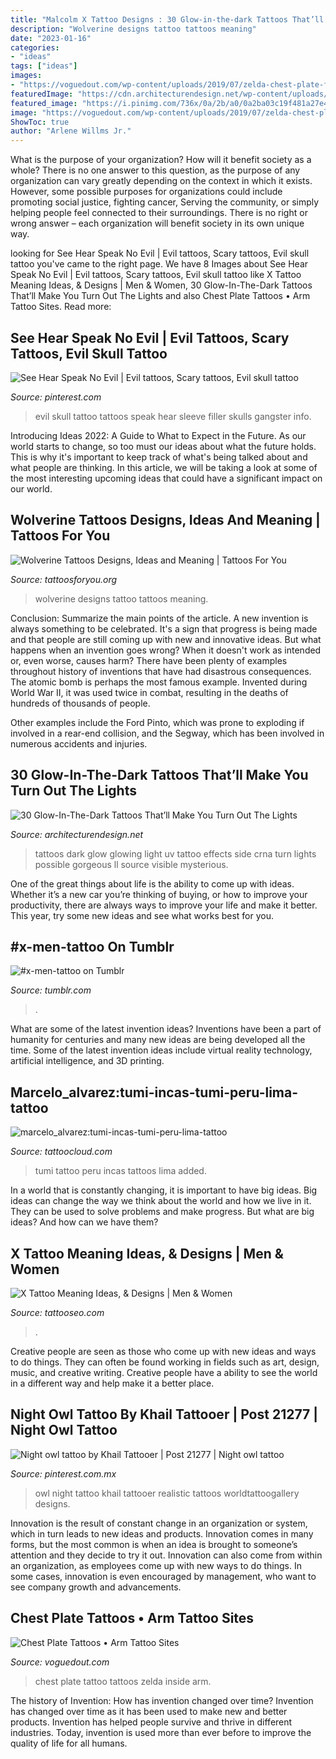 ```yaml
---
title: "Malcolm X Tattoo Designs : 30 Glow-in-the-dark Tattoos That’ll Make You Turn Out The Lights"
description: "Wolverine designs tattoo tattoos meaning"
date: "2023-01-16"
categories:
- "ideas"
tags: ["ideas"]
images:
- "https://voguedout.com/wp-content/uploads/2019/07/zelda-chest-plate-finished-done-tim-derose-at-goodkind-tattoo-inside-sizing-3088-x-2320-630x380.jpg"
featuredImage: "https://cdn.architecturendesign.net/wp-content/uploads/2016/02/AD-Glow-In-The-Dark-Tattoos-07.jpg"
featured_image: "https://i.pinimg.com/736x/0a/2b/a0/0a2ba03c19f481a27e40c621e60d0f8c.jpg"
image: "https://voguedout.com/wp-content/uploads/2019/07/zelda-chest-plate-finished-done-tim-derose-at-goodkind-tattoo-inside-sizing-3088-x-2320-630x380.jpg"
ShowToc: true
author: "Arlene Willms Jr."
---
```



What is the purpose of your organization? How will it benefit society as a whole?
There is no one answer to this question, as the purpose of any organization can vary greatly depending on the context in which it exists. However, some possible purposes for organizations could include promoting social justice, fighting cancer, Serving the community, or simply helping people feel connected to their surroundings. There is no right or wrong answer – each organization will benefit society in its own unique way.

	

		
looking for See Hear Speak No Evil | Evil tattoos, Scary tattoos, Evil skull tattoo you've came to the right page. We have 8 Images about See Hear Speak No Evil | Evil tattoos, Scary tattoos, Evil skull tattoo like X Tattoo Meaning Ideas, &amp; Designs | Men &amp; Women, 30 Glow-In-The-Dark Tattoos That’ll Make You Turn Out The Lights and also Chest Plate Tattoos • Arm Tattoo Sites. Read more:
		
    
## See Hear Speak No Evil | Evil Tattoos, Scary Tattoos, Evil Skull Tattoo

<img loading=lazy src="https://i.pinimg.com/736x/0a/2b/a0/0a2ba03c19f481a27e40c621e60d0f8c.jpg" onerror="this.onerror=null;this.src='https://tse4.mm.bing.net/th?id=OIP.eTWRPscpW77qoeXONvfEtQHaNK&amp;pid=15.1';" alt="See Hear Speak No Evil | Evil tattoos, Scary tattoos, Evil skull tattoo">

_Source: pinterest.com_

>evil skull tattoo tattoos speak hear sleeve filler skulls gangster info. 

	

Introducing Ideas 2022: A Guide to What to Expect in the Future. As our world starts to change, so too must our ideas about what the future holds. This is why it's important to keep track of what's being talked about and what people are thinking. In this article, we will be taking a look at some of the most interesting upcoming ideas that could have a significant impact on our world.

    
## Wolverine Tattoos Designs, Ideas And Meaning | Tattoos For You

<img loading=lazy src="http://www.tattoosforyou.org/wp-content/uploads/2016/03/Wolverine-Tattoo-Designs.jpg" onerror="this.onerror=null;this.src='https://tse4.mm.bing.net/th?id=OIP.YS8cigdn54XpfR3Fm7-3lQHaKh&amp;pid=15.1';" alt="Wolverine Tattoos Designs, Ideas and Meaning | Tattoos For You">

_Source: tattoosforyou.org_

>wolverine designs tattoo tattoos meaning. 

	

Conclusion: Summarize the main points of the article.
A new invention is always something to be celebrated. It's a sign that progress is being made and that people are still coming up with new and innovative ideas. But what happens when an invention goes wrong? When it doesn't work as intended or, even worse, causes harm?
There have been plenty of examples throughout history of inventions that have had disastrous consequences. The atomic bomb is perhaps the most famous example. Invented during World War II, it was used twice in combat, resulting in the deaths of hundreds of thousands of people.

Other examples include the Ford Pinto, which was prone to exploding if involved in a rear-end collision, and the Segway, which has been involved in numerous accidents and injuries.

    
## 30 Glow-In-The-Dark Tattoos That’ll Make You Turn Out The Lights

<img loading=lazy src="https://cdn.architecturendesign.net/wp-content/uploads/2016/02/AD-Glow-In-The-Dark-Tattoos-07.jpg" onerror="this.onerror=null;this.src='https://tse2.mm.bing.net/th?id=OIP.Kd3aOPTa-mwHHc0fH8Ri6AHaHa&amp;pid=15.1';" alt="30 Glow-In-The-Dark Tattoos That’ll Make You Turn Out The Lights">

_Source: architecturendesign.net_

>tattoos dark glow glowing light uv tattoo effects side crna turn lights possible gorgeous ll source visible mysterious. 

	

One of the great things about life is the ability to come up with ideas. Whether it’s a new car you’re thinking of buying, or how to improve your productivity, there are always ways to improve your life and make it better. This year, try some new ideas and see what works best for you.

    
## #x-men-tattoo On Tumblr

<img loading=lazy src="https://64.media.tumblr.com/6f497bf7d3229202058609c75a4d5d7f/tumblr_os3p91Lzdc1vc0ukqo1_1280.jpg" onerror="this.onerror=null;this.src='https://tse4.mm.bing.net/th?id=OIP.Lq8AvvGu3L7uk-R63J2sgAHaJ4&amp;pid=15.1';" alt="#x-men-tattoo on Tumblr">

_Source: tumblr.com_

>. 

	

What are some of the latest invention ideas?
Inventions have been a part of humanity for centuries and many new ideas are being developed all the time. Some of the latest invention ideas include virtual reality technology, artificial intelligence, and 3D printing.

    
## Marcelo_alvarez:tumi-incas-tumi-peru-lima-tattoo

<img loading=lazy src="https://tattoocloud.com/system/images/tatties/000/020/851/web/Tumi-jpg.jpg?1444853366" onerror="this.onerror=null;this.src='https://tse4.mm.bing.net/th?id=OIP.C-NkCVDLxf_Eco0r_HIeuwHaJ4&amp;pid=15.1';" alt="marcelo_alvarez:tumi-incas-tumi-peru-lima-tattoo">

_Source: tattoocloud.com_

>tumi tattoo peru incas tattoos lima added. 

	

In a world that is constantly changing, it is important to have big ideas. Big ideas can change the way we think about the world and how we live in it. They can be used to solve problems and make progress. But what are big ideas? And how can we have them?

    
## X Tattoo Meaning Ideas, &amp; Designs | Men &amp; Women

<img loading=lazy src="https://www.tattooseo.com/wp-content/uploads/2017/03/X-Tattoo-Meaning-9.jpg" onerror="this.onerror=null;this.src='https://tse3.mm.bing.net/th?id=OIP.axsCyr3tbijTi5El4mipwAAAAA&amp;pid=15.1';" alt="X Tattoo Meaning Ideas, &amp; Designs | Men &amp; Women">

_Source: tattooseo.com_

>. 

	

Creative people are seen as those who come up with new ideas and ways to do things. They can often be found working in fields such as art, design, music, and creative writing. Creative people have a ability to see the world in a different way and help make it a better place.

    
## Night Owl Tattoo By Khail Tattooer | Post 21277 | Night Owl Tattoo

<img loading=lazy src="https://i.pinimg.com/736x/b0/53/63/b05363b5cffe536f599198cb92e8e107.jpg" onerror="this.onerror=null;this.src='https://tse3.mm.bing.net/th?id=OIP.W4oGh4jkTuLRhvyby32QGgHaGa&amp;pid=15.1';" alt="Night owl tattoo by Khail Tattooer | Post 21277 | Night owl tattoo">

_Source: pinterest.com.mx_

>owl night tattoo khail tattooer realistic tattoos worldtattoogallery designs. 

	

Innovation is the result of constant change in an organization or system, which in turn leads to new ideas and products. Innovation comes in many forms, but the most common is when an idea is brought to someone’s attention and they decide to try it out. Innovation can also come from within an organization, as employees come up with new ways to do things. In some cases, innovation is even encouraged by management, who want to see company growth and advancements.

    
## Chest Plate Tattoos • Arm Tattoo Sites

<img loading=lazy src="https://voguedout.com/wp-content/uploads/2019/07/zelda-chest-plate-finished-done-tim-derose-at-goodkind-tattoo-inside-sizing-3088-x-2320-630x380.jpg" onerror="this.onerror=null;this.src='https://tse4.mm.bing.net/th?id=OIP.2SunR_nFbiaII3NkdhtEYwHaEd&amp;pid=15.1';" alt="Chest Plate Tattoos • Arm Tattoo Sites">

_Source: voguedout.com_

>chest plate tattoo tattoos zelda inside arm. 

	

The history of Invention: How has invention changed over time?
Invention has changed over time as it has been used to make new and better products. Invention has helped people survive and thrive in different industries. Today, invention is used more than ever before to improve the quality of life for all humans.

